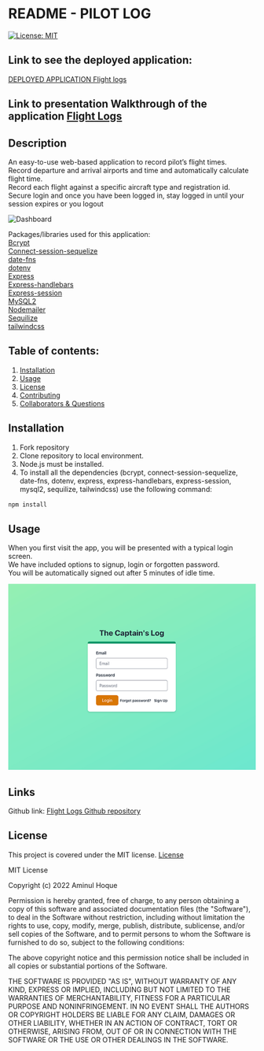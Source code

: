 # README - PILOT LOG

[![License: MIT](https://img.shields.io/badge/License-MIT-green.svg)](https://opensource.org/licenses/MIT)

## Link to see the deployed application:

[DEPLOYED APPLICATION Flight logs](https://proje-2.herokuapp.com/) 

## Link to presentation Walkthrough of the application [Flight Logs](https://docs.google.com/presentation/d/1VkCxlMfzRDLJgDulqRDW2buKqhcXd89twEXsXEmm7VA/edit?usp=sharing)



## Description  

An easy-to-use web-based application to record pilot’s flight times.  
Record departure and arrival airports and time and automatically calculate flight time.  
Record each flight against a specific aircraft type and registration id.  
Secure login and once you have been logged in, stay logged in until your session expires or you logout  
  
![Dashboard]()
  
Packages/libraries used for this application:  
[Bcrypt](https://www.npmjs.com/package/bcrypt)  
[Connect-session-sequelize](https://www.npmjs.com/package/connect-session-sequelize)  
[date-fns](https://date-fns.org/)  
[dotenv](https://www.npmjs.com/package/dotenv)  
[Express](https://www.npmjs.com/package/express)  
[Express-handlebars](https://www.npmjs.com/search?q=express%20handlebars)  
[Express-session](https://www.npmjs.com/package/express-session)  
[MySQL2](https://www.npmjs.com/package/mysql2)  
[Nodemailer](https://nodemailer.com/about/)  
[Sequilize](https://sequelize.org/)  
[tailwindcss](https://tailwindcss.com/)

## Table of contents:

1. [Installation](#installation)
2. [Usage](#usage)
3. [License](#license)
4. [Contributing](#contributing)
5. [Collaborators & Questions](#Collaborators/Questions)

## Installation

1. Fork repository
2. Clone repository to local environment.
3. Node.js must be installed.
4. To install all the dependencies (bcrypt, connect-session-sequelize, date-fns, dotenv, express, express-handlebars, express-session, mysql2, sequilize, tailwindcss) use the following command:

```bash
npm install
```

## Usage  
When you first visit the app, you will be presented with a typical login screen.  
We have included options to signup, login or forgotten password.  
You will be automatically signed out after 5 minutes of idle time.  

![Login](./assets/login_page.png)

## Links  
Github link: [Flight Logs Github repository](https://github.com/ausamindec)
  
## License  

This project is covered under the MIT license.
[License](https://github.com/ausamindec/flightLogs/blob/main/LICENSE)

MIT License

Copyright (c) 2022 Aminul Hoque

Permission is hereby granted, free of charge, to any person obtaining a copy
of this software and associated documentation files (the "Software"), to deal
in the Software without restriction, including without limitation the rights
to use, copy, modify, merge, publish, distribute, sublicense, and/or sell
copies of the Software, and to permit persons to whom the Software is
furnished to do so, subject to the following conditions:

The above copyright notice and this permission notice shall be included in all
copies or substantial portions of the Software.

THE SOFTWARE IS PROVIDED "AS IS", WITHOUT WARRANTY OF ANY KIND, EXPRESS OR
IMPLIED, INCLUDING BUT NOT LIMITED TO THE WARRANTIES OF MERCHANTABILITY,
FITNESS FOR A PARTICULAR PURPOSE AND NONINFRINGEMENT. IN NO EVENT SHALL THE
AUTHORS OR COPYRIGHT HOLDERS BE LIABLE FOR ANY CLAIM, DAMAGES OR OTHER
LIABILITY, WHETHER IN AN ACTION OF CONTRACT, TORT OR OTHERWISE, ARISING FROM,
OUT OF OR IN CONNECTION WITH THE SOFTWARE OR THE USE OR OTHER DEALINGS IN THE
SOFTWARE.